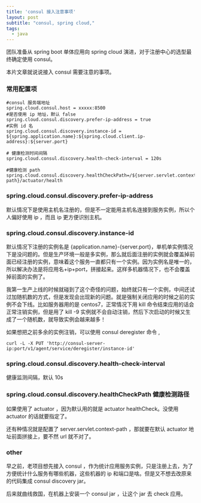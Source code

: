 ```yaml
---
title: 'consul 接入注意事项'
layout: post
subtitle: "consul, spring cloud,"
tags:
  - java
---
```



团队准备从 spring boot 单体应用向 spring cloud 演进，对于注册中心的选型最终确定使用 consul。

本片文章就说说接入 consul 需要注意的事项。

### 常用配置项
```
#consul 服务端地址
spring.cloud.consul.host = xxxxx:8500
#是否使用 ip 地址，默认 false
spring.cloud.consul.discovery.prefer-ip-address = true
#实例 id 名
spring.cloud.consul.discovery.instance-id = ${spring.application.name}:${spring.cloud.client.ip-address}:${server.port}

# 健康检测时间间隔
spring.cloud.consul.discovery.health-check-interval = 120s

#健康检测 path
spring.cloud.consul.discovery.healthCheckPath=/${server.servlet.context-path}/actuator/health
```

### spring.cloud.consul.discovery.prefer-ip-address 
默认情况下是使用主机名注册的，但是不一定能用主机名连接到服务实例，所以个人偏好使用 ip ，而且 ip 更方便识别主机。

### spring.cloud.consul.discovery.instance-id 
默认情况下注册的实例名是  {application.name}-{server.port}，单机单实例情况下是没问题的。但是生产环境一般是多实例，那么就后面注册的实例就会覆盖掉前面已经注册的实例，意味着这个服务一直都只有一个实例。因为实例名是唯一的，所以解决办法是将应用名+ip+port，拼接起来。这样多机器情况下，也不会覆盖掉前面的实例了。

我第一生产上线的时候就碰到了这个奇怪的问题，始终就只有一个实例，中间还试过加随机数的方式，但是发现会出现新的问题。就是强制关闭应用的时候之前的实例不会下线。比如服务器用的是 centos7，正常情况下用 kill 命令结束应用的话会正常注销实例，但是用了 kill -9 实例就不会自动注销，然后下次启动的时候又生成了一个随机数，就导致实例会越来越多！

如果想把之前多余的实例注销，可以使用 consul deregister 命令 ,
```
curl -L -X PUT 'http://consul-server-ip:port/v1/agent/service/deregister/instance-id'
```

### spring.cloud.consul.discovery.health-check-interval
健康监测间隔，默认 10s

### spring.cloud.consul.discovery.healthCheckPath 健康检测路径
如果使用了 actuator ，因为默认用的就是 actuator healthCheck。没使用 actuator 的话就要指定了。

还有种情况就是配置了 server.servlet.context-path ，那就要在默认 actuator 地址前面拼接上，要不然 url 就不对了。


### other
早之前，老项目想先接入 consul ，作为统计应用服务实例，只是注册上去，为了方便统计什么服务有哪些机器，这些机器的 ip 和端口是啥。但是又不想去改原来的代码集成 consul discovery jar。

后来就曲线救国，在机器上安装一个 consul jar ，让这个 jar 去 check 应用。